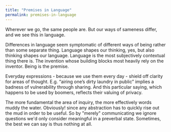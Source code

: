 ```yaml
---
title: "Premises in Language"
permalink: premises-in-language
---
```


Wherever we go, the same people are. But our ways of sameness differ, and we see this in language.

Differences in language seem symptomatic of different ways of being rather than some separate thing. Language shapes our thinking, yes, but also thinking shapes our language. Language is the most subjectively contextual thing there is. The invention whose building blocks most heavily rely on the inventor. Being is the premise.

Everyday expressions - because we use them every day - shield off clarity for areas of thought. E.g. “airing one’s dirty laundry in public” implies a badness of vulnerability through sharing. And this particular saying, which happens to be used by boomers, reflects their valuing of privacy.

The more fundamental the area of inquiry, the more effectively words muddy the water. Obviously! since any abstraction has to quickly rise out the mud in order to be useful. So by "merely" communicating we ignore questions we'd only consider meaningful in a preverbal state. Sometimes, the best we can say is thus nothing at all.
